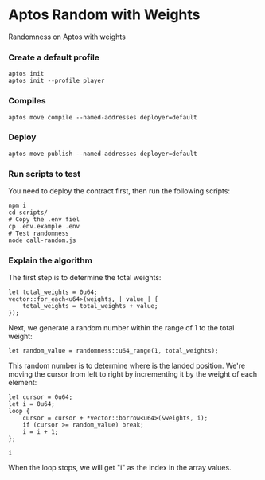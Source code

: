 # Aptos Random with Weights

Randomness on Aptos with weights

### Create a default profile
```
aptos init
aptos init --profile player
```

### Compiles
```
aptos move compile --named-addresses deployer=default
```

### Deploy
```
aptos move publish --named-addresses deployer=default
```

### Run scripts to test
You need to deploy the contract first, then run the following scripts:
```
npm i
cd scripts/
# Copy the .env fiel
cp .env.example .env
# Test randomness
node call-random.js
```

### Explain the algorithm
The first step  is to determine the total weights:
```
let total_weights = 0u64;
vector::for_each<u64>(weights, | value | {
    total_weights = total_weights + value;
});
```
Next, we generate a random number within the range of 1 to the total weight:
```
let random_value = randomness::u64_range(1, total_weights);
```
This random number is to determine where is the landed position. We're moving the cursor from left to right by incrementing it by the weight of each element:
```
let cursor = 0u64;
let i = 0u64;
loop {
    cursor = cursor + *vector::borrow<u64>(&weights, i);
    if (cursor >= random_value) break;
    i = i + 1;
};

i
```
When the loop stops, we will get "i" as the index in the array values.